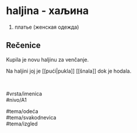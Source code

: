 # haljina - хаљина

1. платье (женская одежда)

## Rečenice

Kupila je novu haljinu za venčanje.

Na haljini joj je [[pući|pukla]] [[šnala]] dok je hodala.

<br>

#vrsta/imenica  
#nivo/A1  

#tema/odeća  
#tema/svakodnevica  
#tema/izgled  
